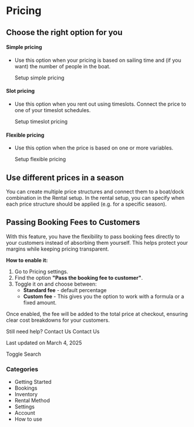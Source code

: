Pricing
=======

Choose the right option for you
-------------------------------

#### Simple pricing

* Use this option when your pricing is based on sailing time and (if you want) the number of people in the boat.

  Setup simple pricing

#### Slot pricing

* Use this option when you rent out using timeslots. Connect the price to one of your timeslot schedules.

  Setup timeslot pricing

#### Flexible pricing

* Use this option when the price is based on one or more variables.

  Setup flexible pricing

  

Use different prices in a season
--------------------------------

You can create multiple price structures and connect them to a boat/dock combination in the Rental setup. In the rental setup, you can specify when each price structure should be applied (e.g. for a specific season).

  

**Passing Booking Fees to Customers**
-------------------------------------

With this feature, you have the flexibility to pass booking fees directly to your customers instead of absorbing them yourself. This helps protect your margins while keeping pricing transparent.

**How to enable it:**

1. Go to Pricing settings.
2. Find the option **"Pass the booking fee to customer"**.
3. Toggle it on and choose between:
   * **Standard fee** - default percentage
   * **Custom fee** - This gives you the option to work with a formula or a fixed amount.

Once enabled, the fee will be added to the total price at checkout, ensuring clear cost breakdowns for your customers.

Still need help?
Contact Us
Contact Us

Last updated on March 4, 2025






Toggle Search

### Categories

* Getting Started
* Bookings
* Inventory
* Rental Method
* Settings
* Account
* How to use